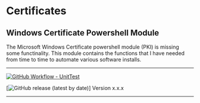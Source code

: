 # Certificates

## Windows Certificate Powershell Module

The Microsoft Windows Certificate powershell module (PKI) is missing some functinality.  This module contains the functions that I have needed from time to time to automate various software installs.

---

[![GitHub Workflow - UnitTest](https://github.com/jeffbuenting/Certificates/workflows/UnitTest/badge.svg)](https://github.com/jeffbuenting/Certificates/actions?workflow='UnitTest')
<!-- [![GitHub release (latest by date)](https://img.shields.io/github/v/release/jeffbuenting/Certificates)](x.x.x) -->
[![GitHub release (latest by date)](x.x.x)] 
Version x.x.x

---



